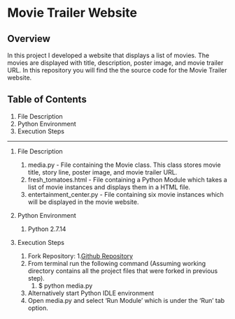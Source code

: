 Movie Trailer Website
========


Overview
--------
In this project I developed a website that displays a list of movies. The movies are displayed with title, description, poster image, and movie trailer URL. In this repository you will find the the source code for the Movie Trailer website. 

Table of Contents
-----------------
1. File Description
2. Python Environment 
3. Execution Steps
-----------------

1. File Description
	1. media.py - File containing the Movie class. This class stores movie title, story line, poster image, and movie trailer URL.
	2. fresh_tomatoes.html - File containing a Python Module which takes a list of movie instances and displays them in a HTML file. 
	3. entertainment_center.py - File containing six movie instances which will be displayed in the movie website.

2. Python Environment
	1. Python 2.7.14
	
3. Execution Steps
	1. Fork Repository:
		1.[Github Repository](https://github.com/Fernie-Hacks/Movie-Trailer)
	2. From terminal run the following command (Assuming working directory contains all the project files that were forked in previous step). 
		1. $ python media.py
	3. Alternatively start Python IDLE environment
	4. Open media.py and select ‘Run Module’ which is under the ‘Run’ tab option.